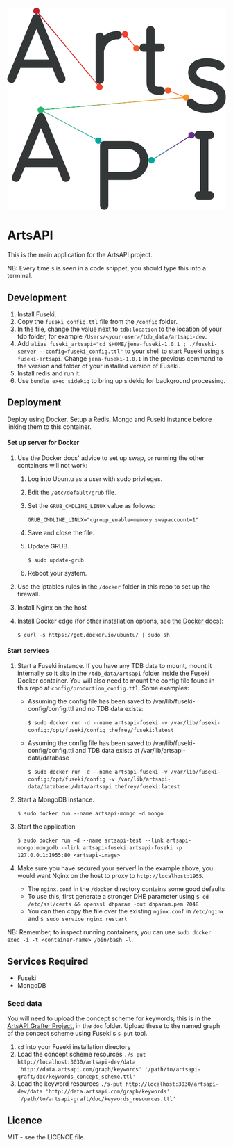 ![ArtsAPI Logo](https://github.com/Swirrl/artsapi/blob/master/app/assets/images/aa-logo.png?raw=true "ArtsAPI Logo")

# ArtsAPI

This is the main application for the ArtsAPI project.

NB: Every time `$` is seen in a code snippet, you should type this into a terminal.

## Development

1. Install Fuseki.
2. Copy the `fuseki_config.ttl` file from the `/config` folder.
3. In the file, change the value next to `tdb:location` to the location of your tdb folder, for example `/Users/<your-user>/tdb_data/artsapi-dev`.
4. Add `alias fuseki_artsapi="cd $HOME/jena-fuseki-1.0.1 ; ./fuseki-server --config=fuseki_config.ttl"` to your shell to start Fuseki using `$ fuseki-artsapi`. Change `jena-fuseki-1.0.1` in the previous command to the version and folder of your installed version of Fuseki.
5. Install redis and run it.
6. Use `bundle exec sidekiq` to bring up sidekiq for background processing.

## Deployment

Deploy using Docker. Setup a Redis, Mongo and Fuseki instance before linking them to this container.

#### Set up server for Docker

1. Use the Docker docs' advice to set up swap, or running the other containers will not work:

    1. Log into Ubuntu as a user with sudo privileges.

    2. Edit the `/etc/default/grub` file.

    3. Set the `GRUB_CMDLINE_LINUX` value as follows:

        `GRUB_CMDLINE_LINUX="cgroup_enable=memory swapaccount=1"`

    4. Save and close the file.

    5. Update GRUB.

        `$ sudo update-grub`

    6. Reboot your system.

2. Use the iptables rules in the `/docker` folder in this repo to set up the firewall.

3. Install Nginx on the host

4. Install Docker edge (for other installation options, see [the  Docker docs](http://docs.docker.com/installation/ubuntulinux/)):

    `$ curl -s https://get.docker.io/ubuntu/ | sudo sh`

#### Start services

1. Start a Fuseki instance. If you have any TDB data to mount, mount it internally so it sits in the `/tdb_data/artsapi` folder inside the Fuseki Docker container. You will also need to mount the config file found in this repo at `config/production_config.ttl`. Some examples:

    - Assuming the config file has been saved to /var/lib/fuseki-config/config.ttl and no TDB data exists:

      `$ sudo docker run -d --name artsapi-fuseki -v /var/lib/fuseki-config:/opt/fuseki/config thefrey/fuseki:latest`

    - Assuming the config file has been saved to /var/lib/fuseki-config/config.ttl and TDB data exists at /var/lib/artsapi-data/database

      `$ sudo docker run -d --name artsapi-fuseki -v /var/lib/fuseki-config:/opt/fuseki/config -v /var/lib/artsapi-data/database:/data/artsapi thefrey/fuseki:latest`

2. Start a MongoDB instance.

    `$ sudo docker run --name artsapi-mongo -d mongo`

3. Start the application

    `$ sudo docker run -d --name artsapi-test --link artsapi-mongo:mongodb --link artsapi-fuseki:artsapi-fuseki -p 127.0.0.1:1955:80 <artsapi-image>`

4. Make sure you have secured your server! In the example above, you would want Nginx on the host to proxy to `http://localhost:1955`.

    - The `nginx.conf` in the `/docker` directory contains some good defaults
    - To use this, first generate a stronger DHE parameter using `$ cd /etc/ssl/certs && openssl dhparam -out dhparam.pem 2048`
    - You can then copy the file over the existing `nginx.conf` in `/etc/nginx` and `$ sudo service nginx restart`

NB: Remember, to inspect running containers, you can use `sudo docker exec -i -t <container-name> /bin/bash -l`.

## Services Required

- Fuseki
- MongoDB

### Seed data

You will need to upload the concept scheme for keywords; this is in the [ArtsAPI Grafter Project](https://github.com/Swirrl/artsapi-email-processing-tool), in the `doc` folder. Upload these to the named graph of the concept scheme using Fuseki's `s-put` tool. 

1. `cd` into your Fuseki installation directory
2. Load the concept scheme resources `./s-put http://localhost:3030/artsapi-dev/data 'http://data.artsapi.com/graph/keywords' '/path/to/artsapi-graft/doc/keywords_concept_scheme.ttl'`
3. Load the keyword resources `./s-put http://localhost:3030/artsapi-dev/data 'http://data.artsapi.com/graph/keywords' '/path/to/artsapi-graft/doc/keywords_resources.ttl'`

## Licence

MIT - see the LICENCE file.
